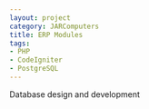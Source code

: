 ```yaml
---
layout: project
category: JARComputers
title: ERP Modules
tags:
- PHP
- CodeIgniter
- PostgreSQL
---
```


Database design and development
